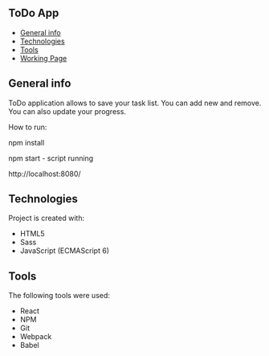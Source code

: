 ## ToDo App
* [General info](#general-info)
* [Technologies](#technologies)
* [Tools](#tools)
* [Working Page](#working-page)

## General info
ToDo application allows to save your task list.
You can add new and remove. You can also update your progress.

How to run:

npm install

npm start - script running

http://localhost:8080/

## Technologies
Project is created with:
* HTML5
* Sass
* JavaScript (ECMAScript 6)

## Tools
The following tools were used:
* React
* NPM
* Git
* Webpack
* Babel
